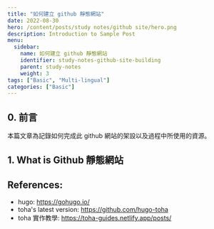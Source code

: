```yaml
---
title: "如何建立 github 靜態網站"
date: 2022-08-30
hero: /content/posts/study notes/github site/hero.png
description: Introduction to Sample Post
menu:
  sidebar:
    name: 如何建立 github 靜態網站
    identifier: study-notes-github-site-building
    parent: study-notes
    weight: 3
tags: ["Basic", "Multi-lingual"]
categories: ["Basic"]
---
```


## 0. 前言
本篇文章為記錄如何完成此 github 網站的架設以及過程中所使用的資源。

## 1. What is Github 靜態網站


## References:
- hugo: https://gohugo.io/ 
- toha's latest version: https://github.com/hugo-toha
- toha 實作教學: https://toha-guides.netlify.app/posts/ 


